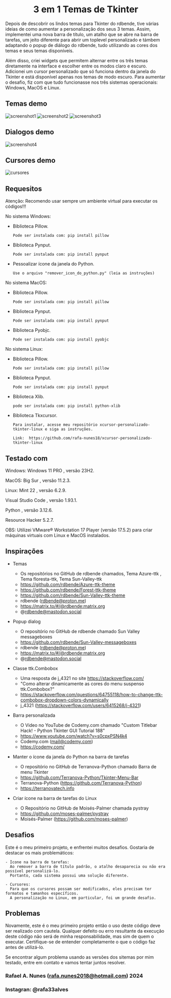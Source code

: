 <h1 align="center">3 em 1 Temas de Tkinter</h1>

Depois de descobrir os lindos temas para Tkinter do rdbende, tive várias ideias de como aumentar a personalização dos seus 3 temas.
Assim, implementei uma nova barra de título, um atalho que se abre na barra de tarefas, um jeito diferente para abrir um toplevel personalizado e támbem adaptando o popup de diálogo do rdbende, tudo utilizando as cores dos temas e seus temas disponíveis.

Além disso, criei widgets que permitem alternar entre os três temas diretamente na interface e escolher entre os modos claro e escuro.
Adicionei um cursor personalizado que só funciona dentro da janela do Tkinter e está disponível apenas nos temas de modo escuro.
Para aumentar o desafio, fiz com que tudo funcionasse nos três sistemas operacionais: Windows, MacOS e Linux.

## Temas demo
![screenshot1](imagens/amostras/azure.png)
![screenshot2](imagens/amostras/forest.png)
![screenshot3](imagens/amostras/sun-valley.png)

## Dialogos demo
![screenshot4](imagens/amostras/dialogos.png)

## Cursores demo
![cursores](imagens/amostras/cursores.png)

## Requesitos 

Atenção: Recomendo usar sempre um ambiente virtual para executar os códigos!!!

No sistema Windows:

- Biblioteca Pillow.

      Pode ser instalada com: pip install pillow
      
- Biblioteca Pynput.

      Pode ser instalada com: pip install pynput
      
- Pessoalizar ícone da janela do Python.

      Use o arquivo "remover_icon_do_python.py" (leia as instruções)

No sistema MacOS:

- Biblioteca Pillow.

      Pode ser instalada com: pip install pillow
      
- Biblioteca Pynput.

      Pode ser instalada com: pip install pynput
      
- Biblioteca Pyobjc.

      Pode ser instalada com: pip install pyobjc

No sistema Linux:

- Biblioteca Pillow.

      Pode ser instalada com: pip install pillow
      
- Biblioteca Pynput.

      Pode ser instalada com: pip install pynput
      
- Biblioteca Xlib.

      pode ser instalada com: pip install python-xlib
      
- Biblioteca Tkxcursor.

      Para instalar, acesse meu repositório xcursor-personalizado-tkinter-linux e siga as instruções.
      
      Link:  https://github.com/rafa-nunes18/xcursor-personalizado-tkinter-linux 

## Testado com

Windows: Windows 11 PRO , versão 23H2.

MacOS: Big Sur , versão 11.2.3.

Linux: Mint 22 , versão 6.2.9.

Visual Studio Code , versão 1.93.1.

Python , versão 3.12.6.

Resource Hacker 5.2.7.

OBS: Utilizei VMware® Workstation 17 Player (versão 17.5.2) para criar máquinas virtuais com Linux e MacOS instalados.

## Inspirações

- Temas
    - Os repositórios no GitHub de rdbende chamados, Tema Azure-ttk , Tema floresta-ttk, Tema Sun-Valley-ttk
    - https://github.com/rdbende/Azure-ttk-theme
    - https://github.com/rdbende/Forest-ttk-theme
    - https://github.com/rdbende/Sun-Valley-ttk-theme
    - rdbende (rdbende@proton.me)
    - https://matrix.to/#/@rdbende:matrix.org
    - @rdbende@mastodon.social

- Popup dialog
    - O repositório no GitHub de rdbende chamado Sun Valley messageboxes
    - https://github.com/rdbende/Sun-Valley-messageboxes
    - rdbende (rdbende@proton.me)
    - https://matrix.to/#/@rdbende:matrix.org
    - @rdbende@mastodon.social

        
- Classe ttk.Combobox
    - Uma resposta de j_4321 no site https://stackoverflow.com/ 
    - "Como alterar dinamicamente as cores do menu suspenso ttk.Combobox?"
    - https://stackoverflow.com/questions/64755118/how-to-change-ttk-combobox-dropdown-colors-dynamically
    - j_4321 (https://stackoverflow.com/users/6415268/j-4321)

- Barra personalizada
    - O Video no YouTube de Codemy.com chamado "Custom Titlebar Hack! - Python Tkinter GUI Tutorial 188"
    - https://www.youtube.com/watch?v=s0cpxPSN4k4
    - Codemy.com (mail@codemy.com)
    - https://codemy.com/

- Manter o ícone da janela do Python na barra de tarefas
    - O repositório no GitHub de Terranova-Python chamado Barra de menu Tkinter
    - https://github.com/Terranova-Python/Tkinter-Menu-Bar
    - Terranova-Python (https://github.com/Terranova-Python)
    - https://terranovatech.info

- Criar ícone na barra de tarefas do Linux
    - O Repositório no GitHub de Moisés-Palmer chamada pystray
    - https://github.com/moses-palmer/pystray
    - Moisés-Palmer (https://github.com/moses-palmer)

## Desafios 

Este é o meu primeiro projeto, e enfrentei muitos desafios. Gostaria de destacar os mais problemáticos:

    - Ícone na barra de tarefas:
      Ao remover a barra de título padrão, o atalho desaparecia ou não era possível personalizá-lo.
      Portanto, cada sistema possui uma solução diferente.

    - Cursores:
      Para que os cursores possam ser modificados, eles precisam ter formatos e tamanhos específicos.
      A personalização no Linux, em particular, foi um grande desafio.

## Problemas

Novamente, este é o meu primeiro projeto então o uso deste código deve ser realizado com cautela.
Qualquer defeito ou erro resultante da execução deste código não será de minha responsabilidade, mas sim de quem o executar.
Certifique-se de entender completamente o que o código faz antes de utilizá-lo.

Se encontrar algum problema usando as versões dos sitemas por mim testado, entre em contato e vamos tentar juntos resolver. 

### Rafael A. Nunes (rafa.nunes2018@hotmail.com) 2024
### Instagran: @rafa33alves
